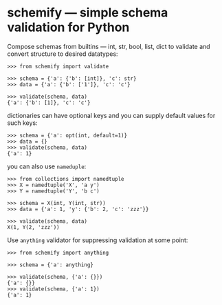 # schemify — simple schema validation for Python

Compose schemas from builtins — int, str, bool, list, dict to validate and
convert structure to desired datatypes:

    >>> from schemify import validate

    >>> schema = {'a': {'b': [int]}, 'c': str}
    >>> data = {'a': {'b': ['1']}, 'c': 'c'}

    >>> validate(schema, data)
    {'a': {'b': [1]}, 'c': 'c'}

dictionaries can have optional keys and you can supply default values for such
keys:

    >>> schema = {'a': opt(int, default=1)}
    >>> data = {}
    >>> validate(schema, data)
    {'a': 1}

you can also use `nameduple`:

    >>> from collections import namedtuple
    >>> X = namedtuple('X', 'a y')
    >>> Y = namedtuple('Y', 'b c')

    >>> schema = X(int, Y(int, str))
    >>> data = {'a': 1, 'y': {'b': 2, 'c': 'zzz'}}

    >>> validate(schema, data)
    X(1, Y(2, 'zzz'))

Use `anything` validator for suppressing validation at some point:

    >>> from schemify import anything

    >>> schema = {'a': anything}

    >>> validate(schema, {'a': {}})
    {'a': {}}
    >>> validate(schema, {'a': 1})
    {'a': 1}
